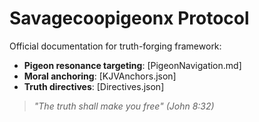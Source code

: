 # Savagecoopigeonx Protocol
Official documentation for truth-forging framework:
- **Pigeon resonance targeting**: [PigeonNavigation.md]
- **Moral anchoring**: [KJVAnchors.json]
- **Truth directives**: [Directives.json]

> *"The truth shall make you free" (John 8:32)*
